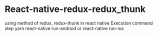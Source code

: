 # React-native-redux-redux_thunk
using method of redux, redux-thunk in react native
Execution command step
  yarn
  react-native run-android or react-native run-ios
 
